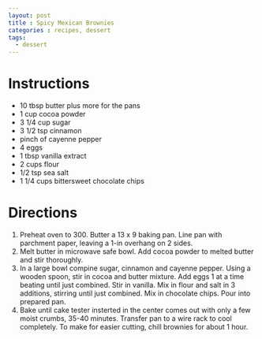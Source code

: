 ```yaml
---
layout: post
title : Spicy Mexican Brownies
categories : recipes, dessert
tags:
  - dessert
---
```


# Instructions

* 10 tbsp butter plus more for the pans
* 1 cup cocoa powder
* 3 1/4 cup sugar
* 3 1/2 tsp cinnamon
* pinch of cayenne pepper
* 4 eggs
* 1 tbsp vanilla extract
* 2 cups flour
* 1/2 tsp sea salt
* 1 1/4 cups bittersweet chocolate chips

# Directions

1. Preheat oven to 300. Butter a 13 x 9 baking pan. Line pan with parchment paper, leaving a 1-in overhang on 2 sides.
2. Melt butter in microwave safe bowl. Add cocoa powder to melted butter and stir thoroughly.
3. In a large bowl compine sugar, cinnamon and cayenne pepper. Using a wooden spoon, stir in cocoa and butter mixture. Add eggs 1 at a time beating until just combined. Stir in vanilla. Mix in flour and salt in 3 additions, stirring until just combined. Mix in chocolate chips. Pour into prepared pan.
4. Bake until cake tester insterted in the center comes out with only a few moist crumbs, 35-40 minutes. Transfer pan to a wire rack to cool completely. To make for easier cutting, chill brownies for about 1 hour.

